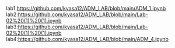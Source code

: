 lab1:https://github.com/kyasa12/ADM_LAB/blob/main/ADM_1.ipynb 
lab2:https://github.com/kyasa12/ADM_LAB/blob/main/Lab-02%20(1)%20(1).ipynb
lab3:https://github.com/kyasa12/ADM_LAB/blob/main/Lab-02%20(1)%20(1).ipynb
lab4:https://github.com/kyasa12/ADM_LAB/blob/main/ADM_4.ipynb

